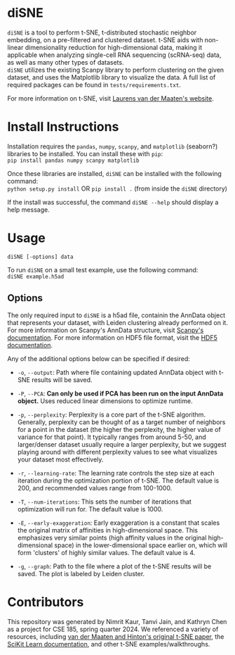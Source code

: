 # diSNE
`diSNE` is a tool to perform t-SNE, t-distributed stochastic neighbor embedding, on a pre-filtered and clustered dataset. t-SNE aids with non-linear dimensionality reduction for high-dimensional data, making it applicable when analyzing single-cell RNA sequencing (scRNA-seq) data, as well as many other types of datasets.   
`diSNE` utilizes the existing Scanpy library to perform clustering on the given dataset, and uses the Matplotlib library to visualize the data. A full list of required packages can be found in `tests/requirements.txt`.   

For more information on t-SNE, visit [Laurens van der Maaten's website](https://lvdmaaten.github.io/tsne/).

# Install Instructions
Installation requires the `pandas`, `numpy`, `scanpy`, and `matplotlib` (seaborn?) libraries to be installed. You can install these with `pip`:  
`pip install pandas numpy scanpy matplotlib`  

Once these libraries are installed, `diSNE` can be installed with the following command:  
`python setup.py install`  OR
`pip install .` (from inside the `diSNE` directory)  

If the install was successful, the command `diSNE --help` should display a help message.  

# Usage  
`diSNE [-options] data` 

To run `diSNE` on a small test example, use the following command:  
`diSNE example.h5ad`

## Options  
The only required input to `diSNE` is a h5ad file, containin the AnnData object that represents your dataset, with Leiden clustering already performed on it. For more information on Scanpy's AnnData structure, visit [Scanpy's documentation](https://anndata.readthedocs.io/en/latest/tutorials/notebooks/getting-started.html). For more information on HDF5 file format, visit the [HDF5 documentation](https://portal.hdfgroup.org/documentation/). 

Any of the additional options below can be specified if desired:   
- `-o`, `--output`: Path where file containing updated AnnData object with t-SNE results will be saved.  

- `-P`, `--PCA`: **Can only be used if PCA has been run on the input AnnData object.** Uses reduced linear dimensions to optimize runtime.

- `-p`, `--perplexity`: Perplexity is a core part of the t-SNE algorithm. Generally, perplexity can be thought of as a target number of neighbors for a point in the dataset (the higher the perplexity, the higher value of variance for that point). It typically ranges from around 5-50, and larger/denser dataset usually require a larger perplexity, but we suggest playing around with different perplexity values to see what visualizes your dataset most effectively.

- `-r`, `--learning-rate`: The learning rate controls the step size at each iteration during the optimization portion of t-SNE. The default value is 200, and recommended values range from 100-1000.
  
- `-T`, `--num-iterations`: This sets the number of iterations that optimization will run for. The default value is 1000.

- `-E`, `--early-exaggeration`: Early exaggeration is a constant that scales the original matrix of affinities in high-dimensional space. This emphasizes very similar points (high affinity values in the original high-dimensional space) in the lower-dimensional space earlier on, which will form 'clusters' of highly similar values. The default value is 4.

- `-g`, `--graph`: Path to the file where a plot of the t-SNE results will be saved. The plot is labeled by Leiden cluster.  

# Contributors
This repository was generated by Nimrit Kaur, Tanvi Jain, and Kathryn Chen as a project for CSE 185, spring quarter 2024. We referenced a variety of resources, including [van der Maaten and Hinton's original t-SNE paper](https://jmlr.org/papers/v9/vandermaaten08a.html), the [SciKit Learn documentation](https://scikit-learn.org/stable/modules/manifold.html#t-sne), and other t-SNE examples/walkthroughs.
